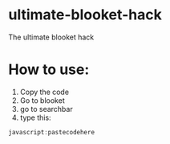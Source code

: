 # ultimate-blooket-hack
The ultimate blooket hack
# How to use:
1. Copy the code
2. Go to blooket
3. go to searchbar
4. type this:
```js
javascript:pastecodehere
```
